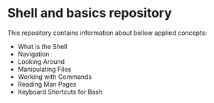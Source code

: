 # Shell and basics repository
This repository contains information about bellow applied concepts:
* What is the Shell
* Navigation
* Looking Around
* Manipulating Files
* Working with Commands
* Reading Man Pages
* Keyboard Shortcuts for Bash
